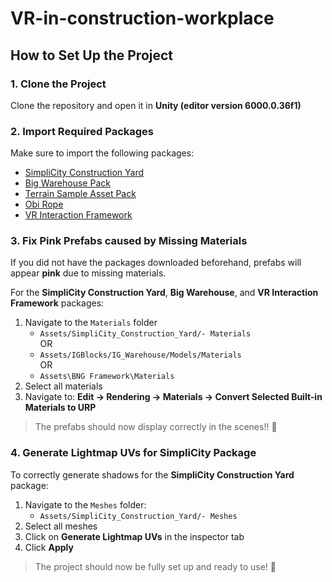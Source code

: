 # VR-in-construction-workplace

## How to Set Up the Project

### 1. Clone the Project
Clone the repository and open it in **Unity (editor version 6000.0.36f1)**

### 2. Import Required Packages
Make sure to import the following packages:
- [SimpliCity Construction Yard](https://assetstore.unity.com/packages/3d/environments/industrial/simplicity-construction-yard-72569)
- [Big Warehouse Pack](https://assetstore.unity.com/packages/3d/environments/industrial/big-warehouse-pack-96082)
- [Terrain Sample Asset Pack](https://assetstore.unity.com/packages/3d/environments/landscapes/terrain-sample-asset-pack-145808)
- [Obi Rope](https://assetstore.unity.com/packages/tools/physics/obi-rope-55579)
- [VR Interaction Framework](https://assetstore.unity.com/packages/templates/systems/vr-interaction-framework-161066)

### 3. Fix Pink Prefabs caused by Missing Materials
If you did not have the packages downloaded beforehand, prefabs will appear **pink** due to missing materials.

For the **SimpliCity Construction Yard**, **Big Warehouse**, and **VR Interaction Framework** packages:
1. Navigate to the `Materials` folder
    - `Assets/SimpliCity_Construction_Yard/- Materials`    
OR
    - `Assets/IGBlocks/IG_Warehouse/Models/Materials`   
OR
    - `Assets\BNG Framework\Materials`
2. Select all materials
3. Navigate to: **Edit → Rendering → Materials → Convert Selected Built-in Materials to URP**
    

> The prefabs should now display correctly in the scenes!! 🤯

### 4. Generate Lightmap UVs for SimpliCity Package
To correctly generate shadows for the **SimpliCity Construction Yard** package:
1. Navigate to the `Meshes` folder: 
    - `Assets/SimpliCity_Construction_Yard/- Meshes`
2. Select all meshes
3. Click on **Generate Lightmap UVs** in the inspector tab
4. Click **Apply**

> The project should now be fully set up and ready to use! 🚀
